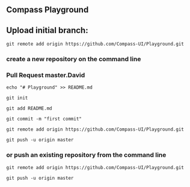 ## Compass Playground

## Upload initial branch:
`git remote add origin https://github.com/Compass-UI/Playground.git`

### create a new repository on the command line

### Pull Request master.David

`echo "# Playground" >> README.md`

`git init`

`git add README.md`

`git commit -m "first commit"`

`git remote add origin https://github.com/Compass-UI/Playground.git`

`git push -u origin master`


### or push an existing repository from the command line


`git remote add origin https://github.com/Compass-UI/Playground.git`

`git push -u origin master`
